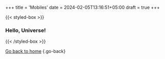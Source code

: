 +++
title = 'Mobiles'
date = 2024-02-05T13:16:51+05:00
draft = true
+++

{{< styled-box >}}
    <h3>Hello, Universe!</h3>
{{< /styled-box >}}

[Go back to home](/shop/)
{.go-back}